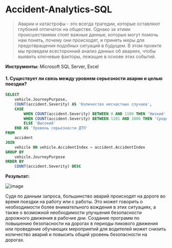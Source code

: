 # Accident-Analytics-SQL

> Аварии и катастрофы - это всегда трагедии, которые оставляют глубокий отпечаток на обществе. Однако за этими происшествиями стоят важные данные, которые могут помочь нам понять, почему они происходят, и принять меры для предотвращения подобных ситуаций в будущем. В этом проекте мы проведем всесторонний анализ данных об авариях, чтобы выявить ключевые факторы, лежащие в основе этих событий.

**Инструменты:** Microsoft SQL Server, Excel

#### 1. Существует ли связь между уровнем серьезности аварии и целью поездки?

```SQL
SELECT
	vehicle.JourneyPurpose,
	COUNT(accident.Severity) AS 'Количество несчастных случаев',
	CASE
		WHEN COUNT(accident.Severity) BETWEEN 0 AND 1100 THEN 'Низкий'
		WHEN COUNT(accident.Severity) BETWEEN 1101 AND 3000 THEN 'Средний'
		ELSE 'Высокий'
	END AS 'Уровень серьезности ДТП'
FROM 
	accident 
JOIN 
	vehicle ON vehicle.AccidentIndex = accident.AccidentIndex
GROUP BY 
	vehicle.JourneyPurpose
ORDER BY 
	COUNT(accident.Severity) DESC
```

**Результат:** 


![image](https://github.com/rezzstra/Accident-Analytics-SQL/assets/142921009/63b37501-0b1f-4e52-8b70-dc6c38c50a4a)

Судя по данным запроса, большинство аварий происходят на дороге во время поездки на работу или с работы. Это может говорить о необходимости более внимательного вождения в этих ситуациях, а также о возможной необходимости улучшения безопасности дорожного движения в рабочие дни. Создание программ по повышению безопасности на дорогах в периоды пикового движения или проведение обучающих мероприятий для водителей может снизить количество аварий и повысить общий уровень безопасности на дорогах.


